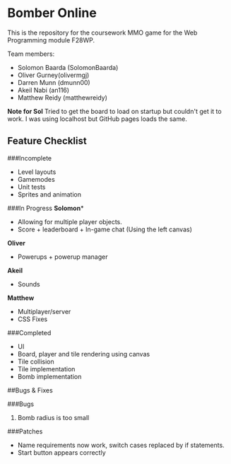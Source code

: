 # Bomber Online

This is the repository for the coursework MMO game for the Web Programming module F28WP.

Team members:
- Solomon Baarda (SolomonBaarda)
- Oliver Gurney(olivermgj)
- Darren Munn (dmunn00)
- Akeil Nabi (an116)
- Matthew Reidy (matthewreidy)

**Note for Sol**
Tried to get the board to load on startup but couldn't get it to work.
I was using localhost but GitHub pages loads the same.

## Feature Checklist

###Incomplete
- Level layouts
- Gamemodes
- Unit tests
- Sprites and animation

###In Progress
**Solomon***
- Allowing for multiple player objects.
- Score + leaderboard + In-game chat (Using the left canvas)

**Oliver**
- Powerups + powerup manager

**Akeil**
- Sounds

**Matthew**
- Multiplayer/server
- CSS Fixes

###Completed
- UI
- Board, player and tile rendering using canvas
- Tile collision
- Tile implementation
- Bomb implementation



##Bugs & Fixes

###Bugs

1. Bomb radius is too small

###Patches

- Name requirements now work, switch cases replaced by if statements.
- Start button appears correctly
